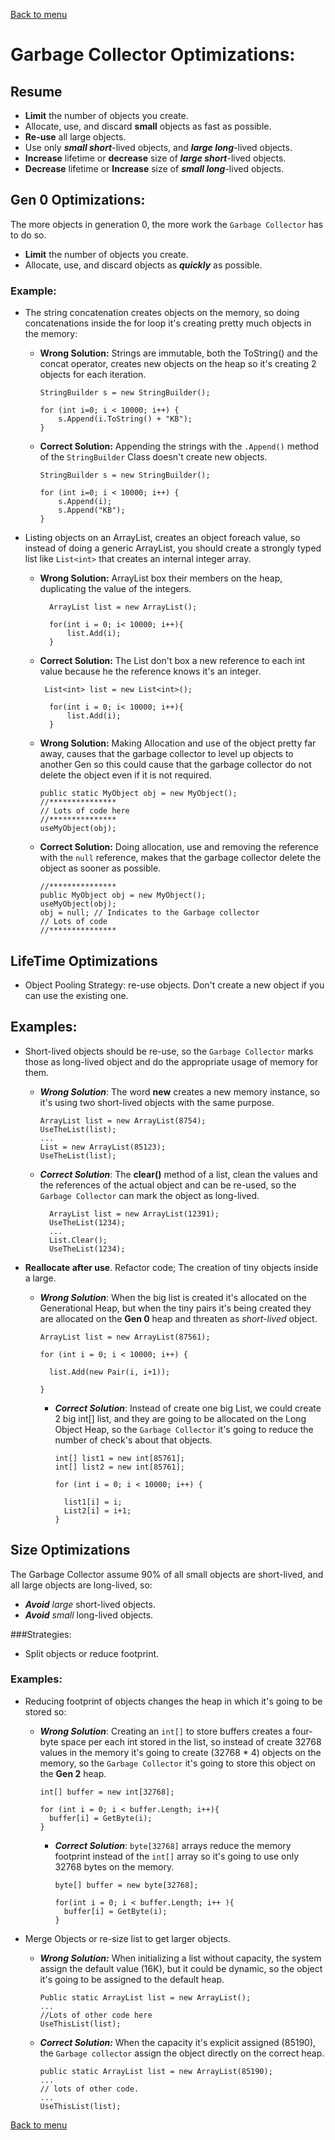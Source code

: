 ﻿[Back to menu](../../Menu.md)

# Garbage Collector Optimizations:
## Resume
- **Limit** the number of objects you create.
- Allocate, use, and discard **small** objects as fast as possible.
- **Re-use** all large objects.
- Use only _**small short**_-lived objects, and _**large long**_-lived objects.
- **Increase** lifetime or **decrease** size of **_large short_**-lived objects.
- **Decrease** lifetime or **Increase** size of **_small long_**-lived objects.
## Gen 0 Optimizations:
The more objects in generation 0, the more work the `Garbage Collector` has to do so.

- **Limit** the number of objects you create.
- Allocate, use, and discard objects as _**quickly**_ as possible.

### Example:
- The string concatenation creates objects on the memory, so doing concatenations 
inside the for loop it's creating pretty much objects in the memory:

  - **Wrong Solution:** Strings are immutable, both the ToString() and the concat operator, creates new objects on the heap so it's creating 2 objects for each iteration.
    
        StringBuilder s = new StringBuilder();
  
        for (int i=0; i < 10000; i++) {
            s.Append(i.ToString() + "KB");
        }
  - **Correct Solution:** Appending the strings with the `.Append()` method of the `StringBuilder` Class doesn't create new objects.
  
        StringBuilder s = new StringBuilder();

        for (int i=0; i < 10000; i++) {
            s.Append(i);
            s.Append("KB");
        }
- Listing objects on an ArrayList, creates an object foreach value, so instead of doing a generic ArrayList, you should create a strongly typed list like `List<int>` that creates an internal integer array.
  - **Wrong Solution:** ArrayList box their members on the heap, duplicating the value of the integers.
        
          ArrayList list = new ArrayList();

          for(int i = 0; i< 10000; i++){
              list.Add(i);
          }
  - **Correct Solution:** The List<int> don't box a new reference to each int value because he the reference knows it's an integer.

         List<int> list = new List<int>();

          for(int i = 0; i< 10000; i++){
              list.Add(i);
          }
  - **Wrong Solution:** Making Allocation and use of the object pretty far away, causes that the garbage collector to level up objects to another Gen
  so this could cause that the garbage collector do not delete the object even if it is not required.

        public static MyObject obj = new MyObject();
        //***************
        // Lots of code here
        //***************
        useMyObject(obj);
  - **Correct Solution:** Doing allocation, use and removing the reference with the `null` reference, makes that the garbage collector delete the object as sooner as possible.
        
        //***************
        public MyObject obj = new MyObject();
        useMyObject(obj);
        obj = null; // Indicates to the Garbage collector
        // Lots of code
        //***************
        

## LifeTime Optimizations
  - Object Pooling Strategy: re-use objects. Don't create a new object if you can use the existing one.
## Examples:
  
  - Short-lived objects should be re-use, so the `Garbage Collector` marks those as long-lived object and do the appropriate usage of memory for them.
    - **_Wrong Solution_**: The word **new** creates a new memory instance, so it's using two short-lived objects with the same purpose.

          ArrayList list = new ArrayList(8754);
          UseTheList(list);
          ...
          List = new ArrayList(85123);
          UseTheList(list);
          
    - **_Correct Solution_**: The **clear()** method of a list, clean the values and the references of the actual object and 
    can be re-used, so the `Garbage Collector` can mark the object as long-lived.
          
            ArrayList list = new ArrayList(12391);
            UseTheList(1234);
            ...
            List.Clear();
            UseTheList(1234);
  - **Reallocate after use**. Refactor code; The creation of tiny objects inside a large.
    - **_Wrong Solution_**: When the big list is created it's allocated on the Generational Heap, but when the tiny pairs
    it's being created they are allocated on the **Gen 0** heap and threaten as _short-lived_ object.
  
          ArrayList list = new ArrayList(87561);
    
          for (int i = 0; i < 10000; i++) {
          
            list.Add(new Pair(i, i+1));    
    
          }
      - **_Correct Solution_**: Instead of create one big List, we could create 2 big int[] list, and they are going to be
      allocated on the Long Object Heap, so the `Garbage Collector` it's going to reduce the number of check's about that
      objects.
    
            int[] list1 = new int[85761];
            int[] list2 = new int[85761];
          
            for (int i = 0; i < 10000; i++) {

              list1[i] = i;
              List2[i] = i+1;
            }
  
## Size Optimizations
The Garbage Collector assume 90% of all small objects are short-lived, and all large objects are long-lived, so:
  - **_Avoid_** _large_ short-lived objects.
  - **_Avoid_** _small_ long-lived objects.

###Strategies: 
- Split objects or reduce footprint.

### Examples:
  - Reducing footprint of objects changes the heap in which it's going to be stored so:
    - **_Wrong Solution_**: Creating an `int[]` to store buffers creates a four-byte space per each int stored in the 
    list, so instead of create 32768 values in the memory it's going to create (32768 * 4) objects on the memory, so
    the `Garbage Collector` it's going to store this object on the **Gen 2** heap.
    
          int[] buffer = new int[32768];
          
          for (int i = 0; i < buffer.Length; i++){
            buffer[i] = GetByte(i);
          } 
      
      - **_Correct Solution_**: `byte[32768]` arrays reduce the memory footprint instead of the `int[]` array so it's going to 
      use only 32768 bytes on the memory.
    
            byte[] buffer = new byte[32768];
            
            for(int i = 0; i < buffer.Length; i++ ){
              buffer[i] = GetByte(i);
            }
  - Merge Objects or re-size list to get larger objects.
    - **_Wrong Solution:_** When initializing a list without capacity, the system assign the default value (16K), but it
    could be dynamic, so the object it's going to be assigned to the default heap.
    
          Public static ArrayList list = new ArrayList();
          ...
          //Lots of other code here
          UseThisList(list);
    - **_Correct Solution:_** When the capacity it's explicit assigned (85190), the `Garbage collector` assign the object
    directly on the correct heap.
  
          public static ArrayList list = new ArrayList(85190);
          ...
          // lots of other code.
          ...
          UseThisList(list);

[Back to menu](../../Menu.md)